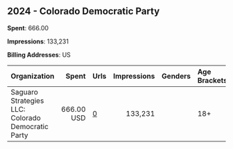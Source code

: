 ## 2024 - Colorado Democratic Party 
**Spent**: 666.00

**Impressions**: 133,231

**Billing Addresses**: US

|Organization|Spent|Urls|Impressions|Genders|Age Brackets|Country Codes|
|:---|---:|:---|---:|:---|:---|:---|
|Saguaro Strategies LLC: Colorado Democratic Party|666.00 USD|[0](https://www.snap.com/political-ads/asset/b487a0fc359112ab023cd958770565d77118490166fc1bbc14d8efa57c3b68f4?mediaType=mp4)|133,231||18+|united states|
